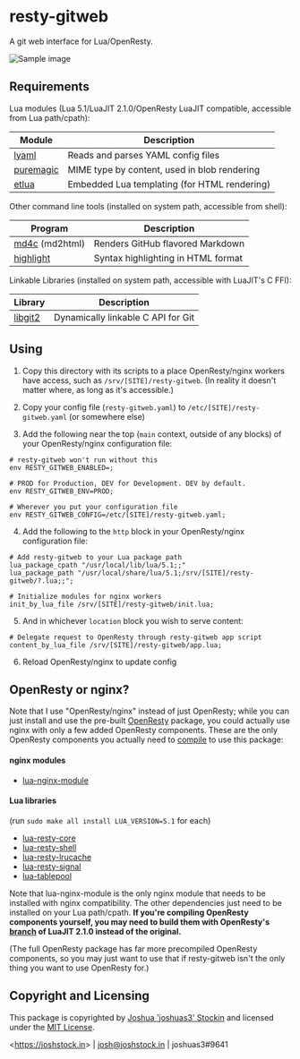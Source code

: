 # resty-gitweb

A git web interface for Lua/OpenResty.

![Sample image](https://joshuas3.s3.amazonaws.com/images/resty-gitweb.png)

## Requirements

Lua modules (Lua 5.1/LuaJIT 2.1.0/OpenResty LuaJIT compatible, accessible from
Lua path/cpath):

| Module | Description |
| ------ | ----------- |
| [lyaml](https://github.com/gvvaughan/lyaml) | Reads and parses YAML config files |
| [puremagic](https://github.com/wbond/puremagic) | MIME type by content, used in blob rendering |
| [etlua](https://github.com/leafo/etlua) | Embedded Lua templating (for HTML rendering) |

Other command line tools (installed on system path, accessible from shell):

| Program | Description |
| ------- | ----------- |
| [md4c](https://github.com/mity/md4c) (md2html) | Renders GitHub flavored Markdown |
| [highlight](http://www.andre-simon.de/doku/highlight/en/highlight.php) | Syntax highlighting in HTML format |

Linkable Libraries (installed on system path, accessible with LuaJIT's C FFI):

| Library | Description |
| ------- | ----------- |
| [libgit2](https://github.com/libgit2/libgit2) | Dynamically linkable C API for Git |

## Using

1. Copy this directory with its scripts to a place OpenResty/nginx workers have
   access, such as `/srv/[SITE]/resty-gitweb`. (In reality it doesn't matter
   where, as long as it's accessible.)

2. Copy your config file (`resty-gitweb.yaml`) to
   `/etc/[SITE]/resty-gitweb.yaml` (or somewhere else)

3. Add the following near the top (`main` context, outside of any blocks) of
   your OpenResty/nginx configuration file:

```
# resty-gitweb won't run without this
env RESTY_GITWEB_ENABLED=;

# PROD for Production, DEV for Development. DEV by default.
env RESTY_GITWEB_ENV=PROD;

# Wherever you put your configuration file
env RESTY_GITWEB_CONFIG=/etc/[SITE]/resty-gitweb.yaml;
```

4. Add the following to the `http` block in your OpenResty/nginx configuration
   file:

```
# Add resty-gitweb to your Lua package path
lua_package_cpath "/usr/local/lib/lua/5.1;;"
lua_package_path "/usr/local/share/lua/5.1;/srv/[SITE]/resty-gitweb/?.lua;;";

# Initialize modules for nginx workers
init_by_lua_file /srv/[SITE]/resty-gitweb/init.lua;
```

5. And in whichever `location` block you wish to serve content:

```
# Delegate request to OpenResty through resty-gitweb app script
content_by_lua_file /srv/[SITE]/resty-gitweb/app.lua;
```

6. Reload OpenResty/nginx to update config

## OpenResty or nginx?

Note that I use "OpenResty/nginx" instead of just OpenResty; while you can just
install and use the pre-built
[OpenResty](https://openresty.org/en/download.html) package, you could actually
use nginx with only a few added OpenResty components. These are the only
OpenResty components you actually need to
[compile](https://www.nginx.com/resources/wiki/extending/compiling/) to use
this package:

#### nginx modules

* [lua-nginx-module](https://github.com/openresty/lua-nginx-module)

#### Lua libraries

(run `sudo make all install LUA_VERSION=5.1` for each)

* [lua-resty-core](https://github.com/openresty/lua-resty-core)
* [lua-resty-shell](https://github.com/openresty/lua-resty-shell)
* [lua-resty-lrucache](https://github.com/openresty/lua-resty-lrucache)
* [lua-resty-signal](https://github.com/openresty/lua-resty-signal)
* [lua-tablepool](https://github.com/openresty/lua-tablepool)

Note that lua-nginx-module is the only nginx module that needs to be installed
with nginx compatibility. The other dependencies just need to be installed on
your Lua path/cpath. **If you're compiling OpenResty components yourself, you
may need to build them with OpenResty's
[branch](https://github.com/openresty/luajit2) of LuaJIT 2.1.0 instead of the
original.**

(The full OpenResty package has far more precompiled OpenResty components, so
you may just want to use that if resty-gitweb isn't the only thing you want to
use OpenResty for.)

## Copyright and Licensing

This package is copyrighted by [Joshua 'joshuas3'
Stockin](https://joshstock.in/) and licensed under the [MIT License](LICENSE).

&lt;<https://joshstock.in>&gt; | josh@joshstock.in | joshuas3#9641
